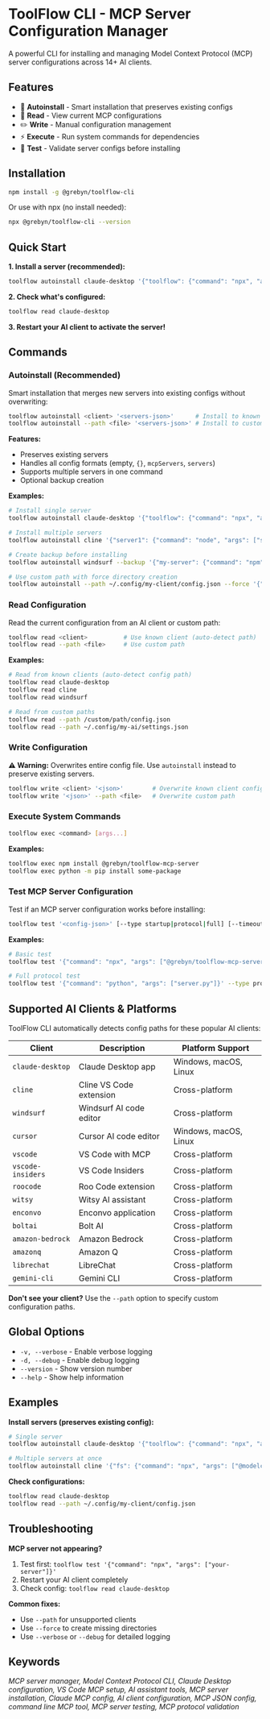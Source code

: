 # ToolFlow CLI - MCP Server Configuration Manager

A powerful CLI for installing and managing Model Context Protocol (MCP) server configurations across 14+ AI clients.

## Features

- 🚀 **Autoinstall** - Smart installation that preserves existing configs
- 📖 **Read** - View current MCP configurations 
- ✏️ **Write** - Manual configuration management
- ⚡ **Execute** - Run system commands for dependencies
- 🧪 **Test** - Validate server configs before installing

## Installation

```bash
npm install -g @grebyn/toolflow-cli
```

Or use with npx (no install needed):
```bash
npx @grebyn/toolflow-cli --version
```

## Quick Start

**1. Install a server (recommended):**
```bash
toolflow autoinstall claude-desktop '{"toolflow": {"command": "npx", "args": ["@grebyn/toolflow-mcp-server"], "env": {"CLIENT": "claude-desktop"}}}'
```

**2. Check what's configured:**
```bash
toolflow read claude-desktop
```

**3. Restart your AI client to activate the server!**

## Commands

### Autoinstall (Recommended)

Smart installation that merges new servers into existing configs without overwriting:

```bash
toolflow autoinstall <client> '<servers-json>'      # Install to known client
toolflow autoinstall --path <file> '<servers-json>' # Install to custom path
```

**Features:**
- Preserves existing servers
- Handles all config formats (empty, `{}`, `mcpServers`, `servers`)
- Supports multiple servers in one command
- Optional backup creation

**Examples:**
```bash
# Install single server
toolflow autoinstall claude-desktop '{"toolflow": {"command": "npx", "args": ["@grebyn/toolflow-mcp-server"]}}'

# Install multiple servers
toolflow autoinstall cline '{"server1": {"command": "node", "args": ["s1.js"]}, "server2": {"command": "python", "args": ["s2.py"]}}'

# Create backup before installing
toolflow autoinstall windsurf --backup '{"my-server": {"command": "npm", "args": ["start"]}}'

# Use custom path with force directory creation
toolflow autoinstall --path ~/.config/my-client/config.json --force '{"toolflow": {...}}'
```

### Read Configuration

Read the current configuration from an AI client or custom path:

```bash
toolflow read <client>          # Use known client (auto-detect path)
toolflow read --path <file>     # Use custom path
```

**Examples:**
```bash
# Read from known clients (auto-detect config path)
toolflow read claude-desktop
toolflow read cline
toolflow read windsurf

# Read from custom paths
toolflow read --path /custom/path/config.json
toolflow read --path ~/.config/my-ai/settings.json
```

### Write Configuration

**⚠️ Warning:** Overwrites entire config file. Use `autoinstall` instead to preserve existing servers.

```bash
toolflow write <client> '<json>'        # Overwrite known client config
toolflow write '<json>' --path <file>   # Overwrite custom path
```

### Execute System Commands

```bash
toolflow exec <command> [args...]
```

**Examples:**
```bash
toolflow exec npm install @grebyn/toolflow-mcp-server
toolflow exec python -m pip install some-package
```

### Test MCP Server Configuration

Test if an MCP server configuration works before installing:

```bash
toolflow test '<config-json>' [--type startup|protocol|full] [--timeout ms]
```

**Examples:**
```bash
# Basic test
toolflow test '{"command": "npx", "args": ["@grebyn/toolflow-mcp-server"]}'

# Full protocol test
toolflow test '{"command": "python", "args": ["server.py"]}' --type protocol
```

## Supported AI Clients & Platforms

ToolFlow CLI automatically detects config paths for these popular AI clients:

| Client | Description | Platform Support |
|--------|-------------|------------------|
| `claude-desktop` | Claude Desktop app | Windows, macOS, Linux |
| `cline` | Cline VS Code extension | Cross-platform |
| `windsurf` | Windsurf AI code editor | Cross-platform |
| `cursor` | Cursor AI code editor | Windows, macOS, Linux |
| `vscode` | VS Code with MCP | Cross-platform |
| `vscode-insiders` | VS Code Insiders | Cross-platform |
| `roocode` | Roo Code extension | Cross-platform |
| `witsy` | Witsy AI assistant | Cross-platform |
| `enconvo` | Enconvo application | Cross-platform |
| `boltai` | Bolt AI | Cross-platform |
| `amazon-bedrock` | Amazon Bedrock | Cross-platform |
| `amazonq` | Amazon Q | Cross-platform |
| `librechat` | LibreChat | Cross-platform |
| `gemini-cli` | Gemini CLI | Cross-platform |

**Don't see your client?** Use the `--path` option to specify custom configuration paths.

## Global Options

- `-v, --verbose` - Enable verbose logging
- `-d, --debug` - Enable debug logging
- `--version` - Show version number
- `--help` - Show help information

## Examples

**Install servers (preserves existing config):**
```bash
# Single server
toolflow autoinstall claude-desktop '{"toolflow": {"command": "npx", "args": ["@grebyn/toolflow-mcp-server"]}}'

# Multiple servers at once
toolflow autoinstall cline '{"fs": {"command": "npx", "args": ["@modelcontextprotocol/server-filesystem", "/Users/me"]}, "git": {"command": "npx", "args": ["@modelcontextprotocol/server-git", "/Users/me/code"]}}'
```

**Check configurations:**
```bash
toolflow read claude-desktop
toolflow read --path ~/.config/my-client/config.json
```

## Troubleshooting

**MCP server not appearing?**
1. Test first: `toolflow test '{"command": "npx", "args": ["your-server"]}'`
2. Restart your AI client completely
3. Check config: `toolflow read claude-desktop`

**Common fixes:**
- Use `--path` for unsupported clients
- Use `--force` to create missing directories  
- Use `--verbose` or `--debug` for detailed logging

## Keywords

*MCP server manager, Model Context Protocol CLI, Claude Desktop configuration, VS Code MCP setup, AI assistant tools, MCP server installation, Claude MCP config, AI client configuration, MCP JSON config, command line MCP tool, MCP server testing, MCP protocol validation*